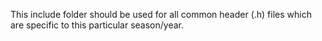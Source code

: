 This include folder should be used for all common header (.h) files which are specific to this particular season/year.